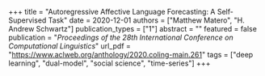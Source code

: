 +++
title = "Autoregressive Affective Language Forecasting: A Self-Supervised Task"
date = 2020-12-01
authors = ["Matthew Matero", "H. Andrew Schwartz"]
publication_types = ["1"]
abstract = ""
featured = false
publication = "*Proceedings of the 28th International Conference on Computational Linguistics*"
url_pdf = "https://www.aclweb.org/anthology/2020.coling-main.261"
tags = ["deep learning", "dual-model", "social science", "time-series"]
+++

